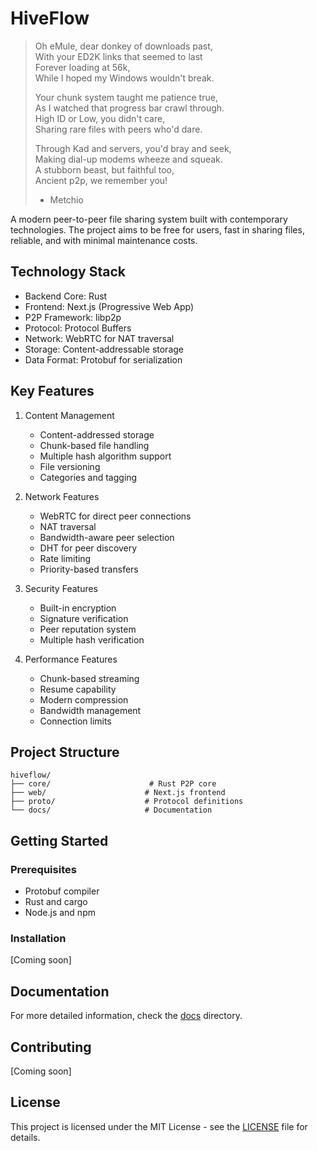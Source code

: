 # HiveFlow

> Oh eMule, dear donkey of downloads past,  
> With your ED2K links that seemed to last  
> Forever loading at 56k,  
> While I hoped my Windows wouldn't break.  
>    
> Your chunk system taught me patience true,  
> As I watched that progress bar crawl through.  
> High ID or Low, you didn't care,  
> Sharing rare files with peers who'd dare.  
>   
> Through Kad and servers, you'd bray and seek,  
> Making dial-up modems wheeze and squeak.  
> A stubborn beast, but faithful too,  
> Ancient p2p, we remember you!  
> - Metchio

A modern peer-to-peer file sharing system built with contemporary technologies. The project aims to be free for users, fast in sharing files, reliable, and with minimal maintenance costs.

## Technology Stack
- Backend Core: Rust
- Frontend: Next.js (Progressive Web App)
- P2P Framework: libp2p
- Protocol: Protocol Buffers
- Network: WebRTC for NAT traversal
- Storage: Content-addressable storage
- Data Format: Protobuf for serialization

## Key Features
1. Content Management
   - Content-addressed storage
   - Chunk-based file handling
   - Multiple hash algorithm support
   - File versioning
   - Categories and tagging

2. Network Features
   - WebRTC for direct peer connections
   - NAT traversal
   - Bandwidth-aware peer selection
   - DHT for peer discovery
   - Rate limiting
   - Priority-based transfers

3. Security Features
   - Built-in encryption
   - Signature verification
   - Peer reputation system
   - Multiple hash verification

4. Performance Features
   - Chunk-based streaming
   - Resume capability
   - Modern compression
   - Bandwidth management
   - Connection limits

## Project Structure
```
hiveflow/
├── core/                      # Rust P2P core
├── web/                      # Next.js frontend
├── proto/                    # Protocol definitions
└── docs/                     # Documentation
```

## Getting Started

### Prerequisites
- Protobuf compiler
- Rust and cargo
- Node.js and npm

### Installation
[Coming soon]

## Documentation
For more detailed information, check the [docs](./docs) directory.

## Contributing
[Coming soon]

## License
This project is licensed under the MIT License - see the [LICENSE](LICENSE) file for details.